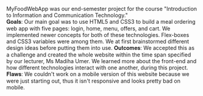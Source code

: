 MyFoodWebApp was our end-semester project for the course "Introduction to Information and Communication Technology."  
𝐆𝐨𝐚𝐥𝐬:
Our main goal was to use HTML5 and CSS3 to build a meal ordering web app with five pages: login, home, menu, offers, and cart. We implemented newer concepts for both of these technologies. Flex-boxes and CSS3 variables were among them. We at first brainstormed different design ideas before putting them into use. 
𝐎𝐮𝐭𝐜𝐨𝐦𝐞𝐬:
We accepted this as a challenge and created the whole website within the time span specified by our lecturer, Ms Madiha Umer. We learned more about the front-end and how different technologies interact with one another, during this project.
𝐅𝐥𝐚𝐰𝐬:
We couldn't work on a mobile version of this website because we were just starting out, thus it isn't responsive and looks pretty bad on mobile.

